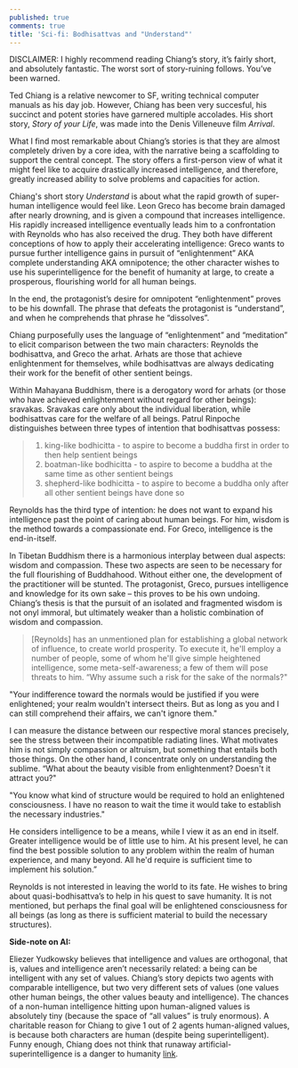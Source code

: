 ```yaml
---
published: true
comments: true
title: 'Sci-fi: Bodhisattvas and "Understand"'
---
```

DISCLAIMER: I highly recommend reading Chiang’s story, it’s fairly short, and absolutely fantastic. The worst sort of story-ruining follows. You’ve been warned.

Ted Chiang is a relative newcomer to SF, writing technical computer manuals as his day job. However, Chiang has been very succesful, his succinct and potent stories have garnered multiple accolades. His short story, _Story of your Life_, was made into the Denis Villeneuve film _Arrival_.

What I find most remarkable about Chiang’s stories is that they are almost completely driven by a core idea, with the narrative being a scaffolding to support the central concept. The story offers a first-person view of what it might feel like to acquire drastically increased intelligence, and therefore, greatly increased ability to solve problems and capacities for action.

Chiang's short story _Understand_ is about what the rapid growth of super-human intelligence would feel like. Leon Greco has become brain damaged after nearly drowning, and is given a compound that increases intelligence. His rapidly increased intelligence eventually leads him to a confrontation with Reynolds who has also received the drug. They both have different conceptions of how to apply their accelerating intelligence: Greco wants to pursue further intelligence gains in pursuit of “enlightenment” AKA complete understanding AKA omnipotence; the other character wishes to use his superintelligence for the benefit of humanity at large, to create a prosperous, flourishing world for all human beings.

In the end, the protagonist’s desire for omnipotent “enlightenment” proves to be his downfall. The phrase that defeats the protagonist is  “understand”, and when he comprehends that phrase he “dissolves”.

Chiang purposefully uses the language of “enlightenment” and “meditation” to elicit comparison between the two main characters: Reynolds the bodhisattva, and Greco the arhat. Arhats are those that achieve enlightenment for themselves, while bodhisattvas are always dedicating their work for the benefit of other sentient beings.

Within Mahayana Buddhism, there is a derogatory word for arhats (or those who have achieved enlightenment without regard for other beings): sravakas. Sravakas care only about the individual liberation, while bodhisattvas care for the welfare of all beings. Patrul Rinpoche distinguishes between three types of intention that bodhisattvas possess:

>1. king-like bodhicitta - to aspire to become a buddha first in order to then help sentient beings
>2. boatman-like bodhicitta - to aspire to become a buddha at the same time as other sentient beings
>3. shepherd-like bodhicitta - to aspire to become a buddha only after all other sentient beings have done so

Reynolds has the third type of intention: he does not want to expand his intelligence past the point of caring about human beings. For him, wisdom is the method towards a compassionate end. For Greco, intelligence is the end-in-itself.

In Tibetan Buddhism there is a harmonious interplay between dual aspects: wisdom and compassion. These two aspects are seen to be necessary for the full flourishing of Buddhahood. Without either one, the development of the practitioner will be stunted. The protagonist, Greco, pursues intelligence and knowledge for its own sake – this proves to be his own undoing.  Chiang’s thesis is that the pursuit of an isolated and fragmented wisdom is not onyl immoral, but ultimately weaker than a holistic combination of wisdom and compassion.

>[Reynolds] has an unmentioned plan for establishing a global network of influence, to create world prosperity. To execute it, he'll employ a number of people, some of whom he'll give simple heightened intelligence, some meta-self-awareness; a few of them will pose threats to him. “Why assume such a risk for the sake of the normals?"
>
"Your indifference toward the normals would be justified if you were enlightened; your realm wouldn't intersect theirs. But as long as you and I can still comprehend their affairs, we can't ignore them."
>
I can measure the distance between our respective moral stances precisely, see the stress between their incompatible radiating lines. What motivates him is not simply compassion or altruism, but something that entails both those things. On the other hand, I concentrate only on understanding the sublime. “What about the beauty visible from enlightenment? Doesn't it attract you?"
>
"You know what kind of structure would be required to hold an enlightened consciousness. I have no reason to wait the time it would take to establish the necessary industries."
>
He considers intelligence to be a means, while I view it as an end in itself. Greater intelligence would be of little use to him. At his present level, he can find the best possible solution to any problem within the realm of human experience, and many beyond. All he'd require is sufficient time to implement his solution.”

Reynolds is not interested in leaving the world to its fate. He wishes to bring about quasi-bodhisattva’s to help in his quest to save humanity. It is not mentioned, but perhaps the final goal will be enlightened consciousness for all beings (as long as there is sufficient material to build the necessary structures).

**Side-note on AI:**

Eliezer Yudkowsky believes that intelligence and values are orthogonal, that is, values and intelligence aren’t necessarily related: a being can be intelligent with any set of values. Chiang’s story depicts two agents with comparable intelligence, but two very different sets of values (one values other human beings, the other values beauty and intelligence). The chances of a non-human intelligence hitting upon human-aligned values is absolutely tiny (because the space of “all values” is truly enormous). A charitable reason for Chiang to give 1 out of 2 agents human-aligned values, is because both characters are human (despite being superintelligent). Funny enough, Chiang does not think that runaway artificial-superintelligence is a danger to humanity [link](http://slatestarcodex.com/2018/01/15/maybe-the-real-superintelligent-ai-is-extremely-smart-computers/).
